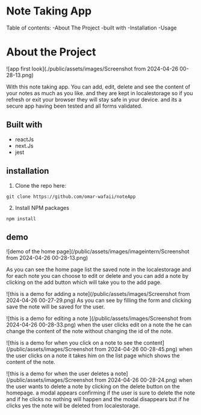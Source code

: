 #                               Note Taking App



Table of contents:
-About The Project
-built with
-Installation
-Usage

# About the Project
![app first look](./public/assets/images/Screenshot from 2024-04-26 00-28-13.png)

 With this note taking app. You can add, edit, delete and see the content of your notes as much as you like. and they are kept in localestorage so if you refresh or exit your browser they will stay safe in your device. and its a secure app having been tested and all forms validated.

 ## Built with
 - reactJs
 - next.Js
 - jest
 
 ## installation
 1. Clone the repo here:
 ```
 git clone https://github.com/omar-wafaii/noteApp
 ```
 2. Install NPM packages
 ```
 npm install
 ```

 ## demo
 ![demo of the home page](/public/assets/images/imageintern/Screenshot from 2024-04-26 00-28-13.png)

 As you can see the home page list the saved note in the localestorage and for each note you can choose to edit or delete and you can add a note by clicking on the add button which will take you to the add page.

 ![this is a demo for adding a note](/public/assets/images/Screenshot from 2024-04-26 00-27-29.png) 
  As you can see by filling the form and clicking save the note will be saved for the user.

  ![this is a demo for editing a note ](/public/assets/images/Screenshot from 2024-04-26 00-28-33.png) 
  when the user clicks edit on a note the he can change the content of the note without changing the id of the note.

  ![this is a demo for when you click on a note to see the content](/public/assets/images/Screenshot from 2024-04-26 00-28-45.png)
  when the user clicks on a note it takes him on the list page which shows the content of the note.

  ![this is a demo for when the user deletes a note](/public/assets/images/Screenshot from 2024-04-26 00-28-24.png) 
  when the user wants to delete a note by clicking on the delete button on the homepage. a modal appears confirming if the user is sure to delete the note and if he clicks no nothing will happen and the modal disappears but if he clicks yes the note will be deleted from localestorage.
